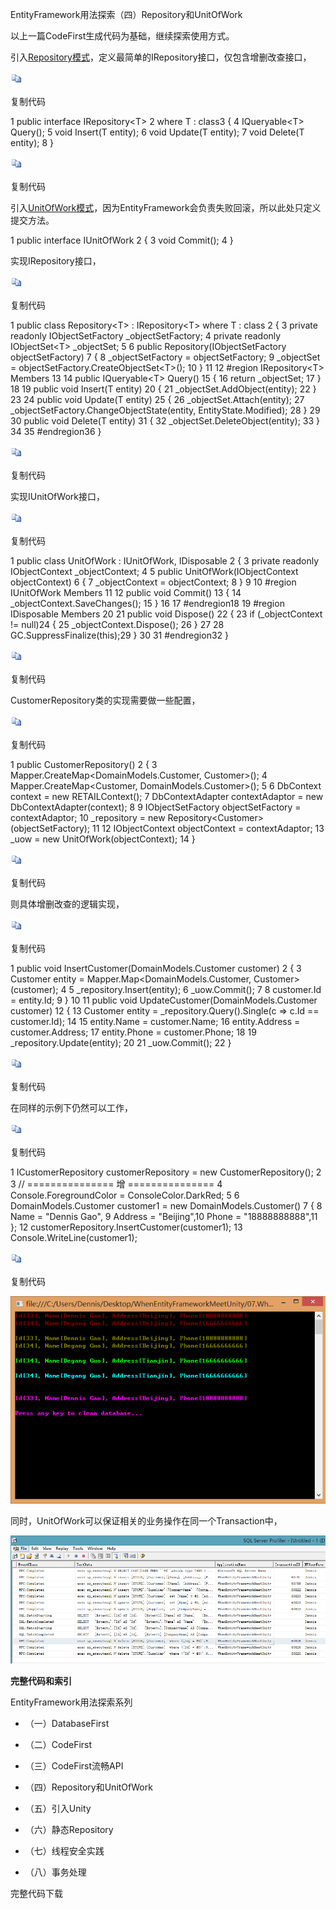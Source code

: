 EntityFramework用法探索（四）Repository和UnitOfWork

以上一篇CodeFirst生成代码为基础，继续探索使用方式。

引入[Repository模式](http://msdn.microsoft.com/en-us/library/ff649690.aspx)，定义最简单的IRepository接口，仅包含增删改查接口，

![copycode.gif](media/51e409b11aa51c150090697429a953ed.gif)

复制代码

1 public interface IRepository\<T\> 2 where T : class3 { 4 IQueryable\<T\>
Query(); 5 void Insert(T entity); 6 void Update(T entity); 7 void Delete(T
entity); 8 }

![copycode.gif](media/51e409b11aa51c150090697429a953ed.gif)

复制代码

引入[UnitOfWork模式](http://martinfowler.com/eaaCatalog/unitOfWork.html)，因为EntityFramework会负责失败回滚，所以此处只定义提交方法。

1 public interface IUnitOfWork 2 { 3 void Commit(); 4 }

实现IRepository接口，

![copycode.gif](media/51e409b11aa51c150090697429a953ed.gif)

复制代码

1 public class Repository\<T\> : IRepository\<T\> where T : class 2 { 3 private
readonly IObjectSetFactory \_objectSetFactory; 4 private readonly
IObjectSet\<T\> \_objectSet; 5 6 public Repository(IObjectSetFactory
objectSetFactory) 7 { 8 \_objectSetFactory = objectSetFactory; 9 \_objectSet =
objectSetFactory.CreateObjectSet\<T\>(); 10 } 11 12 \#region IRepository\<T\>
Members 13 14 public IQueryable\<T\> Query() 15 { 16 return \_objectSet; 17 } 18
19 public void Insert(T entity) 20 { 21 \_objectSet.AddObject(entity); 22 } 23
24 public void Update(T entity) 25 { 26 \_objectSet.Attach(entity); 27
\_objectSetFactory.ChangeObjectState(entity, EntityState.Modified); 28 } 29 30
public void Delete(T entity) 31 { 32 \_objectSet.DeleteObject(entity); 33 } 34
35 \#endregion36 }

![copycode.gif](media/51e409b11aa51c150090697429a953ed.gif)

复制代码

实现IUnitOfWork接口，

![copycode.gif](media/51e409b11aa51c150090697429a953ed.gif)

复制代码

1 public class UnitOfWork : IUnitOfWork, IDisposable 2 { 3 private readonly
IObjectContext \_objectContext; 4 5 public UnitOfWork(IObjectContext
objectContext) 6 { 7 \_objectContext = objectContext; 8 } 9 10 \#region
IUnitOfWork Members 11 12 public void Commit() 13 { 14
\_objectContext.SaveChanges(); 15 } 16 17 \#endregion18 19 \#region IDisposable
Members 20 21 public void Dispose() 22 { 23 if (\_objectContext != null)24 { 25
\_objectContext.Dispose(); 26 } 27 28 GC.SuppressFinalize(this);29 } 30 31
\#endregion32 }

![copycode.gif](media/51e409b11aa51c150090697429a953ed.gif)

复制代码

CustomerRepository类的实现需要做一些配置，

![copycode.gif](media/51e409b11aa51c150090697429a953ed.gif)

复制代码

1 public CustomerRepository() 2 { 3 Mapper.CreateMap\<DomainModels.Customer,
Customer\>(); 4 Mapper.CreateMap\<Customer, DomainModels.Customer\>(); 5 6
DbContext context = new RETAILContext(); 7 DbContextAdapter contextAdaptor = new
DbContextAdapter(context); 8 9 IObjectSetFactory objectSetFactory =
contextAdaptor; 10 \_repository = new Repository\<Customer\>(objectSetFactory);
11 12 IObjectContext objectContext = contextAdaptor; 13 \_uow = new
UnitOfWork(objectContext); 14 }

![copycode.gif](media/51e409b11aa51c150090697429a953ed.gif)

复制代码

则具体增删改查的逻辑实现，

![copycode.gif](media/51e409b11aa51c150090697429a953ed.gif)

复制代码

1 public void InsertCustomer(DomainModels.Customer customer) 2 { 3 Customer
entity = Mapper.Map\<DomainModels.Customer, Customer\>(customer); 4 5
\_repository.Insert(entity); 6 \_uow.Commit(); 7 8 customer.Id = entity.Id; 9 }
10 11 public void UpdateCustomer(DomainModels.Customer customer) 12 { 13
Customer entity = \_repository.Query().Single(c =\> c.Id == customer.Id); 14 15
entity.Name = customer.Name; 16 entity.Address = customer.Address; 17
entity.Phone = customer.Phone; 18 19 \_repository.Update(entity); 20 21
\_uow.Commit(); 22 }

![copycode.gif](media/51e409b11aa51c150090697429a953ed.gif)

复制代码

在同样的示例下仍然可以工作，

![copycode.gif](media/51e409b11aa51c150090697429a953ed.gif)

复制代码

1 ICustomerRepository customerRepository = new CustomerRepository(); 2 3 //
=============== 增 =============== 4 Console.ForegroundColor =
ConsoleColor.DarkRed; 5 6 DomainModels.Customer customer1 = new
DomainModels.Customer() 7 { 8 Name = "Dennis Gao", 9 Address = "Beijing",10
Phone = "18888888888",11 }; 12 customerRepository.InsertCustomer(customer1); 13
Console.WriteLine(customer1);

![copycode.gif](media/51e409b11aa51c150090697429a953ed.gif)

复制代码

![60f3eef7d5c9.png](media/3d659ede408fbd325ce99f760e43338c.png)

同时，UnitOfWork可以保证相关的业务操作在同一个Transaction中，

![6ecffe7d2e4c.png](media/33fb368703c7a2f6e4146faae22ef6ad.png)

**完整代码和索引**

EntityFramework用法探索系列

-   （一）DatabaseFirst

-   （二）CodeFirst

-   （三）CodeFirst流畅API

-   （四）Repository和UnitOfWork

-   （五）引入Unity

-   （六）静态Repository

-   （七）线程安全实践

-   （八）事务处理

完整代码下载
